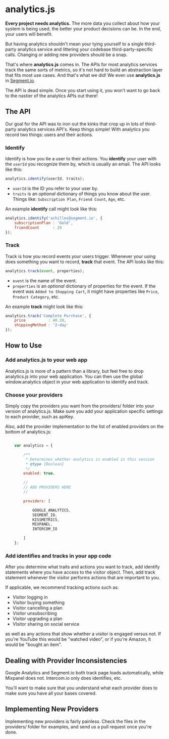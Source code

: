 analytics.js
============

**Every project needs analytics.** The more data you collect about how your system is being used, the better your product decisions can be. In the end, your users will benefit.

But having analytics shouldn't mean your tying yourself to a single third-party analytics service and littering your codebase third-party-specific calls. Changing or adding new providers should be a snap.

That's where **analytics.js** comes in. The APIs for most analytics services track the same sorts of metrics, so it's not hard to build an abstraction layer that fits most use cases. And that's what we did! We even use **analytics.js** in [Segment.io](https://segment.io).

The API is dead simple. Once you start using it, you won't want to go back to the nastier of the analytics APIs out there!


## The API

Our goal for the API was to iron out the kinks that crop up in lots of third-party analytics services API's. Keep things simple!  With analytics you record two things: users and their actions.

### Identify
Identify is how you tie a user to their actions. You **identify** your user with the `userId` you recognize them by, which is usually an email. The API looks like this:

```javascript
analytics.identify(userId, traits);
```

+ `userId` is the ID you refer to your user by.
+ `traits` is an _optional_ dictionary of things you know about the user. Things like: `Subscription Plan`, `Friend Count`, `Age`, etc.

An example **identify** call might look like this:

```javascript
analytics.identify('achilles@segment.io', {
    subscriptionPlan : 'Gold',
    friendCount      : 29
});
```

### Track
Track is how you record events your users trigger. Whenever your using does something you want to record, **track** that event. The API looks like this:

```javascript
analytics.track(event, properties);
```

+ `event` is the name of the event.
+ `properties` is an _optional_ dictionary of properties for the event. If the event was `Added to Shopping Cart`, it might have properties like `Price`, `Product Category`, etc.

An example **track** might look like this:

```javascript
analytics.track('Complete Purchase', {
    price          : 40.20,
    shippingMethod : '2-day'
});
```


## How to Use

### Add analytics.js to your web app

Analytics.js is more of a pattern than a library, but feel free to drop
analytics.js into your web application. You can then use the global
window.analytics object in your web application to identify and track.

### Choose your providers

Simply copy the providers you want from the providers/ folder into your version
of analytics.js. Make sure you add your application specific settings to each provider,
such as apiKey.

Also, add the provider implementation to the list of enabled providers on the bottom
of analytics.js:

```javascript

    var analytics = {

        /**
         * Determines whether analytics is enabled in this session
         * @type {Boolean}
         */
        enabled: true,

        //
        // ADD PROVIDERS HERE
        //

        providers: [

            GOOGLE_ANALYTICS,
            SEGMENT_IO,
            KISSMETRICS,
            MIXPANEL,
            INTERCOM_IO

        ]
    };

```


### Add identifies and tracks in your app code

After you determine what traits and actions you want to track, add identify
statements where you have access to the visitor object. Then, add
track statement whenever the visitor performs actions that are important to you.

If applicable, we recommend tracking actions such as:

* Visitor logging in
* Visitor buying something
* Visitor cancelling a plan
* Visitor unsubscribing
* Visitor upgrading a plan
* VIsitor sharing on social service

as well as any actions that show whether a visitor is engaged versus not. If you're
YouTube this would be "watched video", or if you're Amazon, it would be "bought an item".



## Dealing with Provider Inconsistencies

Google Analytics and Segment.io both track page loads automatically, while
Mixpanel does not. Intercom.io only does identifies, etc.

You'll want to make sure that you understand what each provider does to make
sure you have all your bases covered.



## Implementing New Providers

Implementing new providers is fairly painless. Check the files in the providers/
folder for examples, and send us a pull request once you're done.




